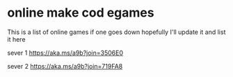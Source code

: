# online make cod egames

This is a list of online games if one goes down hopefully I'll update it and list it here 

sever 1
https://aka.ms/a9b?join=3506E0

sever 2 
https://aka.ms/a9b?join=719FA8
